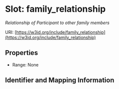 # Slot: family_relationship
_Relationship of Participant to other family members_


URI: [https://w3id.org/include/family_relationship](https://w3id.org/include/family_relationship)



<!-- no inheritance hierarchy -->


## Properties

 * Range: None



## Identifier and Mapping Information





